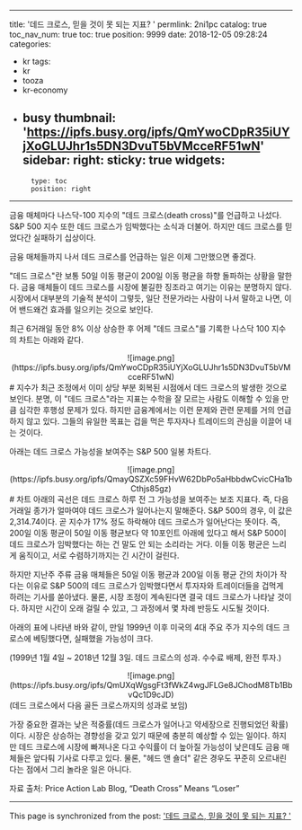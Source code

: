 
---
title: '데드 크로스, 믿을 것이 못 되는 지표? '
permlink: 2ni1pc
catalog: true
toc_nav_num: true
toc: true
position: 9999
date: 2018-12-05 09:28:24
categories:
- kr
tags:
- kr
- tooza
- kr-economy
- busy
thumbnail: 'https://ipfs.busy.org/ipfs/QmYwoCDpR35iUYjXoGLUJhr1s5DN3DvuT5bVMcceRF51wN'
sidebar:
    right:
        sticky: true
widgets:
    -
        type: toc
        position: right
---


금융 매체마다 나스닥-100 지수의 "데드 크로스(death cross)"를 언급하고 나섰다. S&P 500 지수 또한 데드 크로스가 임박했다는 소식과 더불어. 하지만 데드 크로스를 믿었다간 실패하기 십상이다.  

금융 매체들까지 나서 데드 크로스를 언급하는 일은 이제 그만했으면 좋겠다. 

"데드 크로스"란  보통 50일 이동 평균이 200일 이동 평균을 하향 돌파하는 상황을 말한다. 금융 매체들이 데드 크로스를 시장에 불길한 징조라고 여기는 이유는 분명하지 않다. 시장에서 대부분의 기술적 분석이 그렇듯, 일단 전문가라는 사람이 나서 말하고 나면, 이어 밴드왜건 효과를 일으키는 것으로 보인다.  

최근 6거래일 동안 8% 이상 상승한 후 어제 "데드 크로스"를 기록한 나스닥 100 지수의 차트는 아래와 같다. 

<center> 
![image.png](https://ipfs.busy.org/ipfs/QmYwoCDpR35iUYjXoGLUJhr1s5DN3DvuT5bVMcceRF51wN)
</center> 
# 
지수가 최근 조정에서 이미 상당 부분 회복된 시점에서 데드 크로스의 발생한 것으로 보인다. 분명, 이 "데드 크로스"라는 지표는 수학을 잘 모르는 사람도 이해할 수 있을 만큼 심각한 후행성 문제가 있다. 하지만 금융계에서는 이런 문제와 관련 문제를 거의 언급하지 않고 있다. 그들의 유일한 목표는 겁을 먹은 투자자나 트레이드의 관심을 이끌어 내는 것이다. 

아래는 데드 크로스 가능성을 보여주는 S&P 500 일봉 차트다. 

<center> 
![image.png](https://ipfs.busy.org/ipfs/QmayQSZXc59FHvW62DbPo5aHbbdwCvicCHa1bCthjs85gz)
</center> 
# 
차트 아래의 곡선은 데드 크로스 하루 전 그 가능성을 보여주는 보조 지표다. 즉, 다음 거래일 종가가 얼마여야 데드 크로스가 일어나는지 말해준다. S&P 500의 경우, 이 값은 2,314.74이다. 곧 지수가 17% 정도 하락해야 데드 크로스가 일어난다는 뜻이다. 즉, 200일 이동 평균이 50일 이동 평균보다 약 10포인트 아래에 있다고 해서 S&P 500이 데드 크로스가 임박했다는 하는 건 말도 안 되는 소리라는 거다.  이들 이동 평균은 느리게 움직이고, 서로 수렴하기까지는 긴 시간이 걸린다. 

하지만 지난주 주류 금융 매체들은  50일 이동 평균과 200일 이동 평균 간의 차이가  작다는 이유로  S&P 500의 데드 크로스가 임박했다면서 투자자와 트레이더들을 겁먹게 하려는 기사를 쏟아냈다. 물론, 시장 조정이 계속된다면 결국 데드 크로스가 나타날 것이다. 하지만 시간이 오래 걸릴 수 있고, 그 과정에서 몇 차례 반등도 시도될 것이다.  

아래의 표에 나타낸 바와 같이, 만일 1999년 이후 미국의 4대 주요 주가 지수의 데드 크로스에 베팅했다면, 실패했을 가능성이 크다. 

(1999년  1월 4일 ~ 2018년 12월 3일. 데드 크로스의 성과. 수수료 배제, 완전 투자.)  
<center> 
![image.png](https://ipfs.busy.org/ipfs/QmUXqWgsgFt3fWkZ4wgJFLGe8JChodM8Tb1BbvQc1D9cJD)</center>  
(데드 크로스에서 다음 골든 크로스까지의 성과로 보임) 

가장 중요한 결과는 낮은 적중률(데드 크로스가 일어나고 약세장으로 진행되었던 확률)이다. 시장은 상승하는 경향성을 갖고 있기 때문에 충분히 예상할 수 있는 일이다. 하지만 데드 크로스에 시장에 빠져나온 다고 수익률이 더 높아질 가능성이 낮은데도 금융 매체들은 앞다퉈 기사로 다루고 있다. 물론, "헤드 앤 숄더" 같은 경우도 꾸준히 오르내린다는 점에서 그리 놀라운 일은 아니다. 

자료 출처:  Price Action Lab Blog, “Death Cross” Means “Loser”

- - -

This page is synchronized from the post: ['데드 크로스, 믿을 것이 못 되는 지표? '](https://steemit.com/@pius.pius/2ni1pc)
